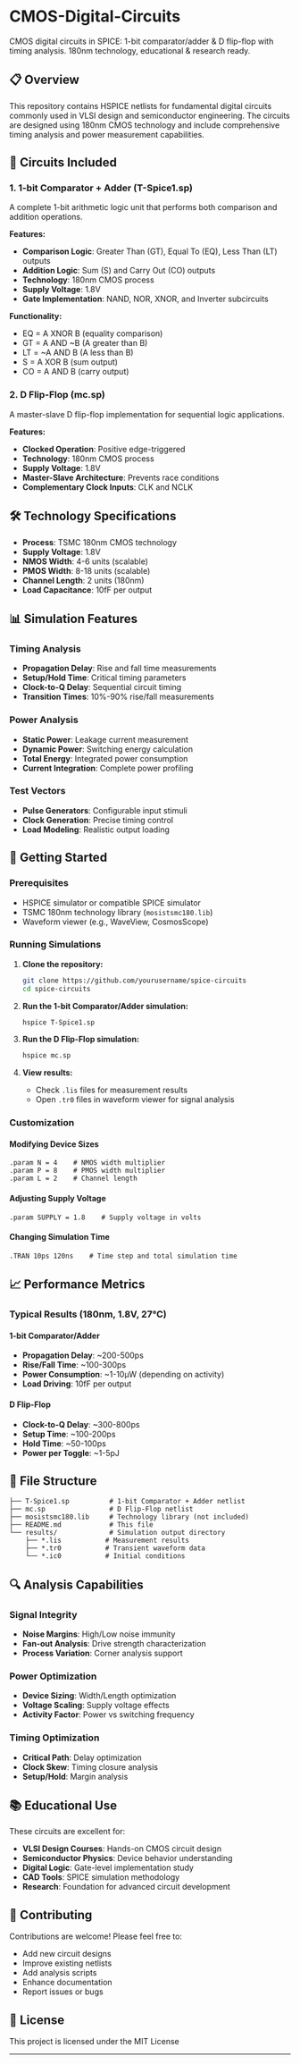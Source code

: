 # CMOS-Digital-Circuits
CMOS digital circuits in SPICE: 1-bit comparator/adder &amp; D flip-flop with timing analysis. 180nm technology, educational &amp; research ready.


## 📋 Overview

This repository contains HSPICE netlists for fundamental digital circuits commonly used in VLSI design and semiconductor engineering. The circuits are designed using 180nm CMOS technology and include comprehensive timing analysis and power measurement capabilities.

## 🔧 Circuits Included

### 1. 1-bit Comparator + Adder (T-Spice1.sp)
A complete 1-bit arithmetic logic unit that performs both comparison and addition operations.

**Features:**
- **Comparison Logic**: Greater Than (GT), Equal To (EQ), Less Than (LT) outputs
- **Addition Logic**: Sum (S) and Carry Out (CO) outputs  
- **Technology**: 180nm CMOS process
- **Supply Voltage**: 1.8V
- **Gate Implementation**: NAND, NOR, XNOR, and Inverter subcircuits

**Functionality:**
- EQ = A XNOR B (equality comparison)
- GT = A AND ~B (A greater than B)
- LT = ~A AND B (A less than B) 
- S = A XOR B (sum output)
- CO = A AND B (carry output)

### 2. D Flip-Flop (mc.sp)
A master-slave D flip-flop implementation for sequential logic applications.

**Features:**
- **Clocked Operation**: Positive edge-triggered
- **Technology**: 180nm CMOS process
- **Supply Voltage**: 1.8V
- **Master-Slave Architecture**: Prevents race conditions
- **Complementary Clock Inputs**: CLK and NCLK

## 🛠 Technology Specifications

- **Process**: TSMC 180nm CMOS technology
- **Supply Voltage**: 1.8V
- **NMOS Width**: 4-6 units (scalable)
- **PMOS Width**: 8-18 units (scalable) 
- **Channel Length**: 2 units (180nm)
- **Load Capacitance**: 10fF per output

## 📊 Simulation Features

### Timing Analysis
- **Propagation Delay**: Rise and fall time measurements
- **Setup/Hold Time**: Critical timing parameters
- **Clock-to-Q Delay**: Sequential circuit timing
- **Transition Times**: 10%-90% rise/fall measurements

### Power Analysis
- **Static Power**: Leakage current measurement
- **Dynamic Power**: Switching energy calculation
- **Total Energy**: Integrated power consumption
- **Current Integration**: Complete power profiling

### Test Vectors
- **Pulse Generators**: Configurable input stimuli
- **Clock Generation**: Precise timing control
- **Load Modeling**: Realistic output loading

## 🚀 Getting Started

### Prerequisites
- HSPICE simulator or compatible SPICE simulator
- TSMC 180nm technology library (`mosistsmc180.lib`)
- Waveform viewer (e.g., WaveView, CosmosScope)

### Running Simulations

1. **Clone the repository:**
   ```bash
   git clone https://github.com/yourusername/spice-circuits
   cd spice-circuits
   ```

2. **Run the 1-bit Comparator/Adder simulation:**
   ```bash
   hspice T-Spice1.sp
   ```

3. **Run the D Flip-Flop simulation:**
   ```bash
   hspice mc.sp
   ```

4. **View results:**
   - Check `.lis` files for measurement results
   - Open `.tr0` files in waveform viewer for signal analysis

### Customization

#### Modifying Device Sizes
```spice
.param N = 4    # NMOS width multiplier
.param P = 8    # PMOS width multiplier  
.param L = 2    # Channel length
```

#### Adjusting Supply Voltage
```spice
.param SUPPLY = 1.8    # Supply voltage in volts
```

#### Changing Simulation Time
```spice
.TRAN 10ps 120ns    # Time step and total simulation time
```

## 📈 Performance Metrics

### Typical Results (180nm, 1.8V, 27°C)

#### 1-bit Comparator/Adder
- **Propagation Delay**: ~200-500ps
- **Rise/Fall Time**: ~100-300ps  
- **Power Consumption**: ~1-10μW (depending on activity)
- **Load Driving**: 10fF per output

#### D Flip-Flop
- **Clock-to-Q Delay**: ~300-800ps
- **Setup Time**: ~100-200ps
- **Hold Time**: ~50-100ps
- **Power per Toggle**: ~1-5pJ

## 📁 File Structure

```
├── T-Spice1.sp          # 1-bit Comparator + Adder netlist
├── mc.sp                # D Flip-Flop netlist  
├── mosistsmc180.lib     # Technology library (not included)
├── README.md            # This file
└── results/             # Simulation output directory
    ├── *.lis           # Measurement results
    ├── *.tr0           # Transient waveform data
    └── *.ic0           # Initial conditions
```

## 🔍 Analysis Capabilities

### Signal Integrity
- **Noise Margins**: High/Low noise immunity
- **Fan-out Analysis**: Drive strength characterization  
- **Process Variation**: Corner analysis support

### Power Optimization
- **Device Sizing**: Width/Length optimization
- **Voltage Scaling**: Supply voltage effects
- **Activity Factor**: Power vs switching frequency

### Timing Optimization  
- **Critical Path**: Delay optimization
- **Clock Skew**: Timing closure analysis
- **Setup/Hold**: Margin analysis

## 📚 Educational Use

These circuits are excellent for:
- **VLSI Design Courses**: Hands-on CMOS circuit design
- **Semiconductor Physics**: Device behavior understanding
- **Digital Logic**: Gate-level implementation study
- **CAD Tools**: SPICE simulation methodology
- **Research**: Foundation for advanced circuit development

## 🤝 Contributing

Contributions are welcome! Please feel free to:
- Add new circuit designs
- Improve existing netlists
- Add analysis scripts
- Enhance documentation
- Report issues or bugs

## 📄 License

This project is licensed under the MIT License 


---
